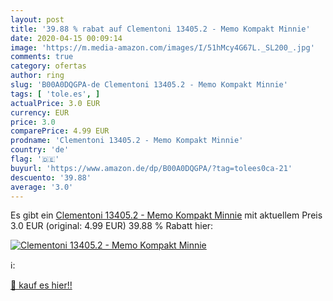 ```yaml
---
layout: post
title: '39.88 % rabat auf Clementoni 13405.2 - Memo Kompakt Minnie'
date: 2020-04-15 00:09:14
image: 'https://m.media-amazon.com/images/I/51hMcy4G67L._SL200_.jpg'
comments: true
category: ofertas
author: ring
slug: 'B00A0DQGPA-de Clementoni 13405.2 - Memo Kompakt Minnie'
tags: [ 'tole.es', ]
actualPrice: 3.0 EUR
currency: EUR
price: 3.0
comparePrice: 4.99 EUR
prodname: 'Clementoni 13405.2 - Memo Kompakt Minnie'
country: 'de'
flag: '🇩🇪'
buyurl: 'https://www.amazon.de/dp/B00A0DQGPA/?tag=tolees0ca-21'
descuento: '39.88'
average: '3.0'
---
```


Es gibt ein [Clementoni 13405.2 - Memo Kompakt Minnie](https://www.amazon.de/dp/B00A0DQGPA/?tag=tolees0ca-21) mit aktuellem Preis 3.0 EUR (original: 4.99 EUR) 39.88 % Rabatt hier:

[![Clementoni 13405.2 - Memo Kompakt Minnie](https://m.media-amazon.com/images/I/51hMcy4G67L._SL200_.jpg)](https://www.amazon.de/dp/B00A0DQGPA/?tag=tolees0ca-21)

ℹ️:


[🛒 kauf es hier!!](https://www.amazon.de/dp/B00A0DQGPA/?tag=tolees0ca-21)
